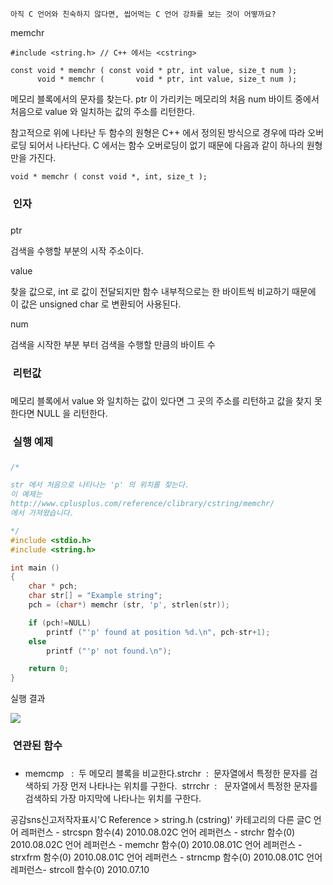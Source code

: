 

```warning
아직 C 언어와 친숙하지 않다면, 씹어먹는 C 언어 강좌를 보는 것이 어떻까요?

```


memchr

```info
#include <string.h> // C++ 에서는 <cstring>

const void * memchr ( const void * ptr, int value, size_t num );
      void * memchr (       void * ptr, int value, size_t num );
```


메모리 블록에서의 문자를 찾는다.
ptr 이 가리키는 메모리의 처음 num 바이트 중에서 처음으로 value 와 일치하는 값의 주소를 리턴한다.  

참고적으로 위에 나타난 두 함수의 원형은 C++ 에서 정의된 방식으로 경우에 따라 오버로딩 되어서 나타난다. C 에서는 함수 오버로딩이 없기 때문에 다음과 같이 하나의 원형만을 가진다. 

```info
void * memchr ( const void *, int, size_t );
```



###  인자
### 
ptr

검색을 수행할 부분의 시작 주소이다. 

value

찾을 값으로, int 로 값이 전달되지만 함수 내부적으로는 한 바이트씩 비교하기 때문에 이 값은 unsigned char 로 변환되어 사용된다. 

num

검색을 시작한 부분 부터 검색을 수행할 만큼의 바이트 수 

###  리턴값
### 
메모리 블록에서 value 와 일치하는 값이 있다면 그 곳의 주소를 리턴하고 값을 찾지 못한다면 NULL 을 리턴한다. 


###  실행 예제
### 
```cpp
/* 

str 에서 처음으로 나타나는 'p' 의 위치를 찾는다. 
이 예제는
http://www.cplusplus.com/reference/clibrary/cstring/memchr/
에서 가져왔습니다. 

*/
#include <stdio.h>
#include <string.h>

int main ()
{
    char * pch;
    char str[] = "Example string";
    pch = (char*) memchr (str, 'p', strlen(str));

    if (pch!=NULL)
        printf ("'p' found at position %d.\n", pch-str+1);
    else
        printf ("'p' not found.\n");

    return 0;
}
```


실행 결과

![](http://img1.daumcdn.net/thumb/R1920x0/?fname=http%3A%2F%2Fcfile22.uf.tistory.com%2Fimage%2F207EAB0F4C5588E0CAACE4)


###  연관된 함수
### 
* memcmp   :  두 메모리 블록을 비교한다.strchr  :  문자열에서 특정한 문자를 검색하되 가장 먼저 나타나는 위치를 구한다.  strrchr  :   문자열에서 특정한 문자를 검색하되 가장 마지막에 나타나는 위치를 구한다.  

공감sns신고저작자표시'C Reference > string.h (cstring)' 카테고리의 다른 글C 언어 레퍼런스 - strcspn 함수(4)
2010.08.02C 언어 레퍼런스 - strchr 함수(0)
2010.08.02C 언어 레퍼런스 - memchr 함수(0)
2010.08.01C 언어 레퍼런스 - strxfrm 함수(0)
2010.08.01C 언어 레퍼런스 - strncmp 함수(0)
2010.08.01C 언어 레퍼런스- strcoll 함수(0)
2010.07.10

